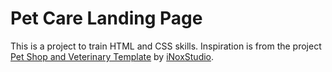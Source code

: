 # Pet Care Landing Page

This is a project to train HTML and CSS skills. Inspiration is from the project [Pet Shop and Veterinary Template](https://dribbble.com/shots/7135690-Pet-Shop-and-Veterinary-Template/attachments/139432?mode=media) by [iNoxStudio](https://dribbble.com/inoxstudio).
